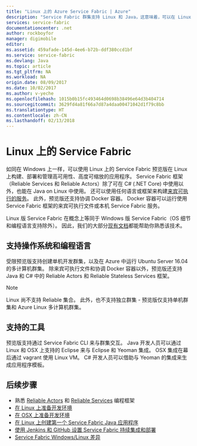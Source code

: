```yaml
---
title: "Linux 上的 Azure Service Fabric | Azure"
description: "Service Fabric 群集支持 Linux 和 Java，这意味着，可以在 Linux 上部署和托管以 Java 和 C# 编写的 Service Fabric 应用程序。"
services: service-fabric
documentationcenter: .net
author: rockboyfor
manager: digimobile
editor: 
ms.assetid: 459afade-145d-4ee6-b72b-ddf380ccd1bf
ms.service: service-fabric
ms.devlang: Java
ms.topic: article
ms.tgt_pltfrm: NA
ms.workload: NA
origin.date: 08/09/2017
ms.date: 10/02/2017
ms.author: v-yeche
ms.openlocfilehash: 1015b0b15fc493464d0698b38496e64d3b404714
ms.sourcegitcommit: 3629fd4a81f66a7d87a4daa00471042d1f79c8bb
ms.translationtype: HT
ms.contentlocale: zh-CN
ms.lasthandoff: 02/13/2018
---
```

# <a name="service-fabric-on-linux"></a>Linux 上的 Service Fabric
如同在 Windows 上一样，可以使用 Linux 上的 Service Fabric 预览版在 Linux 上构建、部署和管理高可用性、高度可缩放的应用程序。 Service Fabric 框架（Reliable Services 和 Reliable Actors）除了可在 C# (.NET Core) 中使用以外，也能在 Java on Linux 中使用。  还可以使用任何语言或框架来构建[来宾可执行的服务](service-fabric-deploy-existing-app.md)。 此外，预览版还支持协调 Docker 容器。 Docker 容器可以运行使用 Service Fabric 框架的来宾可执行文件或本机 Service Fabric 服务。

Linux 版 Service Fabric 在概念上等同于 Windows 版 Service Fabric（OS 细节和编程语言支持除外）。 因此，我们的大部分[现有文档](../service-fabric/index)都能帮助你熟悉该技术。
<!-- Not Avaialble > [!VIDEO https://channel9.msdn.com/Blogs/Azure/Service-Fabric-Linux-Preview/player] -->

## <a name="supported-operating-systems-and-programming-languages"></a>支持操作系统和编程语言
受限预览版支持创建单机开发群集，以及在 Azure 中运行 Ubuntu Server 16.04 的多计算机群集。 除来宾可执行文件和协调 Docker 容器以外，预览版还支持 Java 和 C# 中的 Reliable Actors 和 Reliable Stateless Services 框架。  

> [!NOTE]
> Linux 尚不支持 Reliable 集合。 此外，也不支持独立群集 - 预览版仅支持单机群集和 Azure Linux 多计算机群集。
>
>

## <a name="supported-tooling"></a>支持的工具
预览版支持通过 Service Fabric CLI 来与群集交互。 Java 开发人员可以通过 Linux 和 OSX 上支持的 Eclipse 来与 Eclipse 和 Yeoman 集成。 OSX 集成在幕后通过 vagrant 使用 Linux VM。 C# 开发人员可以借助与 Yeoman 的集成来生成应用程序模板。

## <a name="next-steps"></a>后续步骤

* 熟悉 [Reliable Actors](service-fabric-reliable-actors-introduction.md) 和 [Reliable Services](service-fabric-reliable-services-introduction.md) 编程框架
* [在 Linux 上准备开发环境](service-fabric-get-started-linux.md)
* [在 OSX 上准备开发环境](service-fabric-get-started-mac.md)
* [在 Linux 上创建第一个 Service Fabric Java 应用程序](service-fabric-create-your-first-linux-application-with-java.md)
* [使用 Jenkins 和 GitHub 设置 Service Fabric 持续集成和部署](service-fabric-cicd-your-linux-java-application-with-jenkins.md)
* [Service Fabric Windows/Linux 差异](service-fabric-linux-windows-differences.md)

<!--Update_Description: update meta properties, wording update-->